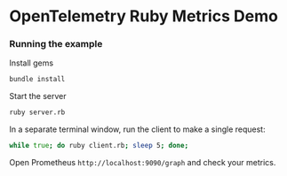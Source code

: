 # OpenTelemetry Ruby Metrics Demo

### Running the example

Install gems
```zsh
bundle install
```

Start the server
```zsh
ruby server.rb
```

In a separate terminal window, run the client to make a single request:
```zsh
while true; do ruby client.rb; sleep 5; done;
```

Open Prometheus `http://localhost:9090/graph` and check your metrics.
